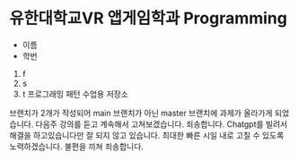 # 유한대학교VR 앱게임학과 Programming
* 이름
* 학번
1. f
2. s
3. t
프로그래밍 패턴 수업용 저장소


브랜치가 2개가 작성되어 main 브랜치가 아닌 master 브랜치에 과제가 올라가게 되었습니다. 
다음주 강의를 듣고 계속해서 고쳐보겠습니다. 죄송합니다. Chatgpt를 빌려서 해결을 하고있습니다만 잘 되지 않고 있습니다. 
최대한 빠른 시일 내로 고칠 수 있도록 노력하겠습니다. 불편을 끼쳐 죄송합니다. 
